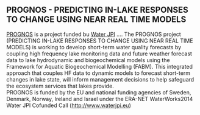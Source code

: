 ## PROGNOS - PREDICTING IN-LAKE RESPONSES TO CHANGE USING NEAR REAL TIME MODELS

[PROGNOS](http://prognoswater.org/) is a project funded bu [Water JPI](http://www.waterjpi.eu/) ....
The PROGNOS project (PREDICTING IN-LAKE RESPONSES TO CHANGE USING NEAR REAL TIME MODELS) is working to develop short-term water quality 
forecasts by coupling high frequency lake monitoring data and future weather forecast data to lake hydrodynamic and biogeochemical models 
using the Framework for Aquatic Biogeochemical Modelling (FABM).  This integrated approach that couples HF data to dynamic models to 
forecast short-term changes in lake state, will inform management decisions to help safeguard the ecosystem services that lakes provide.  
PROGNOS is funded by the EU and national funding agencies of Sweden, Denmark, Norway, Ireland and Israel under the ERA-NET WaterWorks2014 
Water JPI Cofunded Call (http://www.waterjpi.eu)
